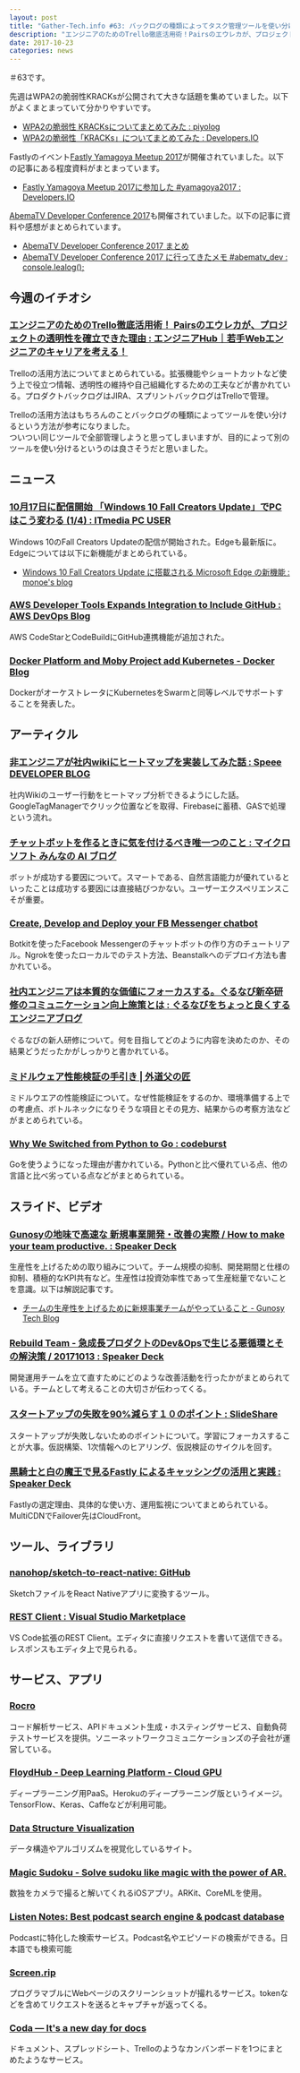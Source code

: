 ```yaml
---
layout: post
title: "Gather-Tech.info #63: バックログの種類によってタスク管理ツールを使い分ける"
description: "エンジニアのためのTrello徹底活用術！Pairsのエウレカが、プロジェクトの透明性を確立できた理由、Gunosyの地味で高速な 新規事業開発・改善の実際 など"
date: 2017-10-23
categories: news
---
```


＃63です。

先週はWPA2の脆弱性KRACKsが公開されて大きな話題を集めていました。以下がよくまとまっていて分かりやすいです。

- [WPA2の脆弱性 KRACKsについてまとめてみた : piyolog](http://d.hatena.ne.jp/Kango/20171016/1488907259)
- [WPA2の脆弱性「KRACKs」についてまとめてみた : Developers.IO](https://dev.classmethod.jp/security/wpa2-vulnerability-krack/)

Fastlyのイベント[Fastly Yamagoya Meetup 2017](https://techplay.jp/event/633461)が開催されていました。以下の記事にある程度資料がまとまっています。

- [Fastly Yamagoya Meetup 2017に参加した #yamagoya2017 : Developers.IO](https://dev.classmethod.jp/cloud/fastly-yamagoya-meetup-2017/)

[AbemaTV Developer Conference 2017](http://developer.abema.io/2017/)も開催されていました。以下の記事に資料や感想がまとめられています。

- [AbemaTV Developer Conference 2017 まとめ](https://developers.cyberagent.co.jp/blog/archives/11414/)
- [AbemaTV Developer Conference 2017 に行ってきたメモ #abematv_dev : console.lealog();](http://lealog.hateblo.jp/entry/2017/10/21/183656)

## 今週のイチオシ

### [エンジニアのためのTrello徹底活用術！ Pairsのエウレカが、プロジェクトの透明性を確立できた理由 : エンジニアHub｜若手Webエンジニアのキャリアを考える！](https://employment.en-japan.com/engineerhub/entry/2017/10/19/110000)

Trelloの活用方法についてまとめられている。拡張機能やショートカットなど使う上で役立つ情報、透明性の維持や自己組織化するための工夫などが書かれている。プロダクトバックログはJIRA、スプリントバックログはTrelloで管理。

Trelloの活用方法はもちろんのことバックログの種類によってツールを使い分けるという方法が参考になりました。  
ついつい同じツールで全部管理しようと思ってしまいますが、目的によって別のツールを使い分けるというのは良さそうだと思いました。

## ニュース

### [10月17日に配信開始 「Windows 10 Fall Creators Update」でPCはこう変わる (1/4) : ITmedia PC USER](http://www.itmedia.co.jp/pcuser/articles/1710/17/news045.html)

Windows 10のFall Creators Updateの配信が開始された。Edgeも最新版に。Edgeについては以下に新機能がまとめられている。

- [Windows 10 Fall Creators Update に搭載される Microsoft Edge の新機能 : monoe's blog](https://blogs.msdn.microsoft.com/osamum/2017/10/18/new-feature-of-msedge16/)

### [AWS Developer Tools Expands Integration to Include GitHub : AWS DevOps Blog](https://aws.amazon.com/jp/blogs/devops/aws-developer-tools-expands-integration-to-include-github/)

AWS CodeStarとCodeBuildにGitHub連携機能が追加された。

### [Docker Platform and Moby Project add Kubernetes - Docker Blog](https://blog.docker.com/2017/10/kubernetes-docker-platform-and-moby-project/)

DockerがオーケストレータにKubernetesをSwarmと同等レベルでサポートすることを発表した。

## アーティクル

### [非エンジニアが社内wikiにヒートマップを実装してみた話 : Speee DEVELOPER BLOG](http://tech.speee.jp/entry/2017/10/17/105500)

社内Wikiのユーザー行動をヒートマップ分析できるようにした話。GoogleTagManagerでクリック位置などを取得、Firebaseに蓄積、GASで処理という流れ。

### [チャットボットを作るときに気を付けるべき唯一つのこと : マイクロソフト みんなの AI ブログ](https://blogs.technet.microsoft.com/jpai/2017/10/12/principles-of-bot-design/)

ボットが成功する要因について。スマートである、自然言語能力が優れているといったことは成功する要因には直接結びつかない。ユーザーエクスペリエンスこそが重要。

### [Create, Develop and Deploy your FB Messenger chatbot](https://chatbotsmagazine.com/create-develop-and-deploy-your-fb-messenger-chatbot-974f6f65ad82)

Botkitを使ったFacebook Messengerのチャットボットの作り方のチュートリアル。Ngrokを使ったローカルでのテスト方法、Beanstalkへのデプロイ方法も書かれている。

### [社内エンジニアは本質的な価値にフォーカスする。ぐるなび新卒研修のコミュニケーション向上施策とは : ぐるなびをちょっと良くするエンジニアブログ](http://developers.gnavi.co.jp/entry/induction-course)

ぐるなびの新人研修について。何を目指してどのように内容を決めたのか、その結果どうだったかがしっかりと書かれている。

### [ミドルウェア性能検証の手引き | 外道父の匠](http://blog.father.gedow.net/2017/10/17/middleware-benchmark/#note04)

ミドルウエアの性能検証について。なぜ性能検証をするのか、環境準備する上での考慮点、ボトルネックになりそうな項目とその見方、結果からの考察方法などがまとめられている。

### [Why We Switched from Python to Go : codeburst](https://codeburst.io/why-we-switched-from-python-to-go-60c8fd2cb9a9)

Goを使うようになった理由が書かれている。Pythonと比べ優れている点、他の言語と比べ劣っている点などがまとめられている。

## スライド、ビデオ

### [Gunosyの地味で高速な 新規事業開発・改善の実際 / How to make your team productive. : Speaker Deck](https://speakerdeck.com/timakin/how-to-make-your-team-productive)

生産性を上げるための取り組みについて。チーム規模の抑制、開発期間と仕様の抑制、積極的なKPI共有など。生産性は投資効率性であって生産総量でないことを意識。以下は解説記事です。

- [チームの生産性を上げるために新規事業チームがやっていること - Gunosy Tech Blog](http://tech.gunosy.io/entry/productive-team)

### [Rebuild Team - 急成長プロダクトのDev&Opsで生じる悪循環とその解決策 / 20171013 : Speaker Deck](https://speakerdeck.com/yuzutas0/20171013)

開発運用チームを立て直すためにどのような改善活動を行ったかがまとめられている。チームとして考えることの大切さが伝わってくる。

### [スタートアップの失敗を90%減らす１０のポイント : SlideShare](https://www.slideshare.net/masatadokoro/90-80905369)

スタートアップが失敗しないためのポイントについて。学習にフォーカスすることが大事。仮説構築、1次情報へのヒアリング、仮説検証のサイクルを回す。

### [黒騎士と白の魔王で見るFastly によるキャッシングの活用と実践 : Speaker Deck](https://speakerdeck.com/guitarrapc/hei-qi-shi-tobai-falsemo-wang-dejian-rufastly-niyorukiyatusingufalsehuo-yong-toshi-jian)

Fastlyの選定理由、具体的な使い方、運用監視についてまとめられている。MultiCDNでFailover先はCloudFront。

## ツール、ライブラリ

### [nanohop/sketch-to-react-native: GitHub](https://github.com/nanohop/sketch-to-react-native)

SketchファイルをReact Nativeアプリに変換するツール。

### [REST Client : Visual Studio Marketplace](https://marketplace.visualstudio.com/items?itemName=humao.rest-client)

VS Code拡張のREST Client。エディタに直接リクエストを書いて送信できる。レスポンスもエディタ上で見られる。

## サービス、アプリ

### [Rocro](https://rocro.com/)

コード解析サービス、APIドキュメント生成・ホスティングサービス、自動負荷テストサービスを提供。ソニーネットワークコミュニケーションズの子会社が運営している。

### [FloydHub - Deep Learning Platform - Cloud GPU](https://www.floydhub.com/)

ディープラーニング用PaaS。Herokuのディープラーニング版というイメージ。TensorFlow、Keras、Caffeなどが利用可能。

### [Data Structure Visualization](http://www.cs.usfca.edu/~galles/visualization/Algorithms.html)

データ構造やアルゴリズムを視覚化しているサイト。

### [Magic Sudoku - Solve sudoku like magic with the power of AR.](https://magicsudoku.com/)

数独をカメラで撮ると解いてくれるiOSアプリ。ARKit、CoreMLを使用。

### [Listen Notes: Best podcast search engine & podcast database](https://www.listennotes.com/)

Podcastに特化した検索サービス。Podcast名やエピソードの検索ができる。日本語でも検索可能

### [Screen.rip](https://screen.rip/)

プログラマブルにWebページのスクリーンショットが撮れるサービス。tokenなどを含めてリクエストを送るとキャプチャが返ってくる。

### [Coda — It's a new day for docs](https://coda.io/welcome)

ドキュメント、スプレッドシート、Trelloのようなカンバンボードを1つにまとめたようなサービス。

